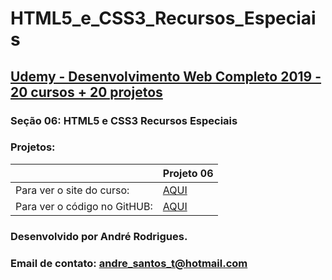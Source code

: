 # HTML5_e_CSS3_Recursos_Especiais
## [Udemy - Desenvolvimento Web Completo 2019 - 20 cursos + 20 projetos](https://www.udemy.com/course/web-completo/)

### Seção 06: HTML5 e CSS3 Recursos Especiais
### Projetos:

<table>
    <thead>
        <th></th>
        <th>Projeto 06</th>
    </thead>
    <tbody>
        <tr>
            <td>Para ver o site do curso:</td>
            <td>
            <a href="https://munrramt.github.io/HTML5_e_CSS3_Recursos_especiais/Projeto-06/index.html"> AQUI </a>
            </td>
        </tr>
        <tr>
            <td>Para ver o código no GitHUB:</td>
            <td>
            <a href="https://github.com/MunrraMT/HTML5_e_CSS3_Recursos_especiais/Projeto-06"> AQUI </a>
            </td>
        </tr>
    </tbody>
</table>


### Desenvolvido por André Rodrigues.
### Email de contato: andre_santos_t@hotmail.com
